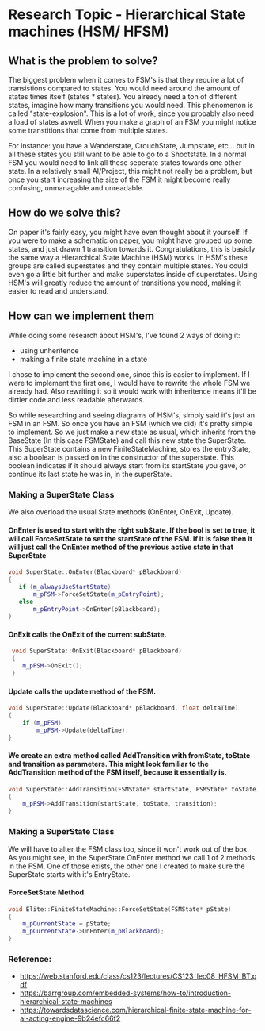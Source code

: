 # Research Topic - Hierarchical State machines (HSM/ HFSM)

## What is the problem to solve?

The biggest problem when it comes to FSM's is that they require a lot of transistions compared to states. You would need around the amount of states times itself (states * states). You already need a ton of different states, imagine how many transitions you would need. This phenomenon is called "state-explosion". This is a lot of work, since you probably also need a load of states aswell. When you make a graph of an FSM you might notice some transtitions that come from multiple states.

For instance: you have a Wanderstate, CrouchState, Jumpstate, etc... but in all these states you still want to be able to go to a Shootstate. In a normal FSM you would need to link all these seperate states towards one other state. 
In a relatively small AI/Project, this might not really be a problem, but once you start increasing the size of the FSM it might become really confusing, unmanagable and unreadable.


## How do we solve this?

On paper it's fairly easy, you might have even thought about it yourself. If you were to make a schematic on paper, you might have grouped up some states, and just drawn 1 transition towards it. Congratulations, this is basicly the same way a Hierarchical State Machine (HSM) works. In HSM's these groups are called superstates and they contain multiple states. You could even go a little bit further and make superstates inside of superstates. Using HSM's will greatly reduce the amount of transitions you need, making it easier to read and understand.


## How can we implement them

While doing some research about HSM's, I've found 2 ways of doing it:
- using unheritence
- making a finite state machine in a state

I chose to implement the second one, since this is easier to implement. If I were to implement the first one, I would have to rewrite the whole FSM we already had. Also rewriting it so it would work with inheritence means it'll be dirtier code and less readable afterwards. 

So while researching and seeing diagrams of HSM's, simply said it's just an FSM in an FSM. So once you have an FSM (which we did) it's pretty simple to implement. So we just make a new state as usual, which inherits from the BaseState (In this case FSMState) and call this new state the SuperState. 
This SuperState contains a new FiniteStateMachine, stores the entryState, also a boolean is passed on in the constructor of the superstate. This boolean indicates if it should always start from its startState you gave, or continue its last state he was in, in the superState.

### Making a SuperState Class
We also overload the usual State methods (OnEnter, OnExit, Update). 

#### OnEnter is used to start with the right subState. If the bool is set to true, it will call ForceSetState to set the startState of the FSM. If it is false then it will just call the OnEnter method of the previous active state in that SuperState
 ```c++
 void SuperState::OnEnter(Blackboard* pBlackboard)
 {
 	if (m_alwaysUseStartState)
 		m_pFSM->ForceSetState(m_pEntryPoint);
 	else
 		m_pEntryPoint->OnEnter(pBlackboard);
 }
 ```
 
 #### OnExit calls the OnExit of the current subState.
```c++
 void SuperState::OnExit(Blackboard* pBlackboard)
 {
 	m_pFSM->OnExit();
 }
```
 
 #### Update calls the update method of the FSM.
 ```c++
 void SuperState::Update(Blackboard* pBlackboard, float deltaTime)
 {
	 if (m_pFSM)
		 m_pFSM->Update(deltaTime);
 }
 ```
 
#### We create an extra method called AddTransition with fromState, toState and transition as parameters. This might look familiar to the AddTransition method of the FSM itself, because it essentially is. 
```c++
void SuperState::AddTransition(FSMState* startState, FSMState* toState, FSMTransition* transition)
{
	m_pFSM->AddTransition(startState, toState, transition);
}
```
 
### Making a SuperState Class
We will have to alter the FSM class too, since it won't work out of the box. As you might see, in the SuperState OnEnter method we call 1 of 2 methods in the FSM. One of those exists, the other one I created to make sure the SuperState starts with it's EntryState. 
#### ForceSetState Method 
```c++
void Elite::FiniteStateMachine::ForceSetState(FSMState* pState)
{
    m_pCurrentState = pState;
    m_pCurrentState->OnEnter(m_pBlackboard);
}
```

### Reference:
  - https://web.stanford.edu/class/cs123/lectures/CS123_lec08_HFSM_BT.pdf
  - https://barrgroup.com/embedded-systems/how-to/introduction-hierarchical-state-machines
  - https://towardsdatascience.com/hierarchical-finite-state-machine-for-ai-acting-engine-9b24efc66f2
